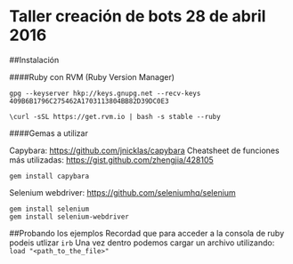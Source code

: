 # Taller creación de bots 28 de abril 2016 
##Instalación

####Ruby con RVM (Ruby Version Manager)
```
gpg --keyserver hkp://keys.gnupg.net --recv-keys 409B6B1796C275462A1703113804BB82D39DC0E3
```
```
\curl -sSL https://get.rvm.io | bash -s stable --ruby
```

####Gemas a utilizar

Capybara: https://github.com/jnicklas/capybara
Cheatsheet de funciones más utilizadas: https://gist.github.com/zhengjia/428105
```
gem install capybara
```

Selenium webdriver: https://github.com/seleniumhq/selenium
```
gem install selenium
gem install selenium-webdriver
```

##Probando los ejemplos
Recordad que para acceder a la consola de ruby podeis utlizar `irb`
Una vez dentro podemos cargar un archivo utilizando: `load "<path_to_the_file>"`
